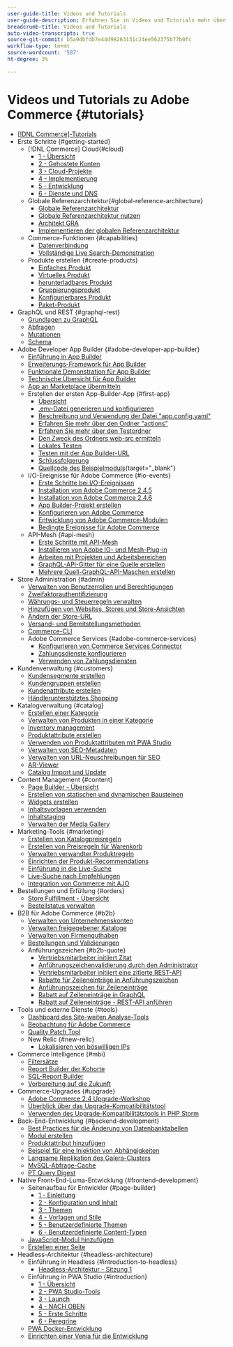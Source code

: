 ```yaml
---
user-guide-title: Videos und Tutorials
user-guide-description: Erfahren Sie in Videos und Tutorials mehr über Adobe Commerce und Magento Open Source.
breadcrumb-title: Videos und Tutorials
auto-video-transcripts: true
source-git-commit: b5a9dbfdb7e44d98263131c24ee562375b77b0fc
workflow-type: tm+mt
source-wordcount: '587'
ht-degree: 3%

---
```



# Videos und Tutorials zu Adobe Commerce {#tutorials}

+ [[!DNL Commerce]-Tutorials](overview.md)
+ Erste Schritte {#getting-started}
   + [!DNL Commerce] Cloud{#cloud}
      + [1 - Übersicht](../cloud/1-overview.md)
      + [2 - Gehostete Konten](../cloud/2-accounts.md)
      + [3 - Cloud-Projekte](../cloud/3-projects.md)
      + [4 - Implementierung](../cloud/4-deployment.md)
      + [5 - Entwicklung](../cloud/5-dev-config.md)
      + [6 - Dienste und DNS](../cloud/6-launch.md)
   + Globale Referenzarchitektur{#global-reference-architecture}
      + [Globale Referenzarchitektur](../global-reference-architecture/what-is-global-reference-architecture.md)
      + [Globale Referenzarchitektur nutzen](../global-reference-architecture/how-do-you-leverage-global-reference-architecture.md)
      + [Architekt GRA](../global-reference-architecture/how-do-you-architect-global-reference-architecture.md)
      + [Implementieren der globalen Referenzarchitektur](../global-reference-architecture/how-do-you-implement-global-reference-architecture.md)
   + Commerce-Funktionen {#capabilities}
      + [Datenverbindung](../capabilities/data-connection.md)
      + [Vollständige Live Search-Demonstration](../capabilities/live-search-full-demonstration.md)
   + Produkte erstellen {#create-products}
      + [Einfaches Produkt](../site-management/create-simple-product.md)
      + [Virtuelles Produkt](../site-management/create-virtual-product.md)
      + [herunterladbares Produkt](../site-management/create-downloadable-product.md)
      + [Gruppierungsprodukt](../site-management/create-grouped-product.md)
      + [Konfigurierbares Produkt](../site-management/create-configurable-product.md)
      + [Paket-Produkt](../site-management/create-bundle-product.md)
+ GraphQL und REST {#graphql-rest}
   + [Grundlagen zu GraphQL](../graphql-rest/intro-graphql.md)
   + [Abfragen](../graphql-rest/graphql-queries.md)
   + [Mutationen](../graphql-rest/graphql-mutations.md)
   + [Schema](../graphql-rest/graphql-schema.md)
+ Adobe Developer App Builder {#adobe-developer-app-builder}
   + [Einführung in App Builder](../app-builder/introduction-to-app-builder.md)
   + [Erweiterungs-Framework für App Builder](../app-builder/extensibility-framework-commerce-eventing.md)
   + [Funktionale Demonstration für App Builder](../app-builder/app-builder-functional-demonstration.md)
   + [Technische Übersicht für App Builder](../app-builder/app-builder-technical-overview.md)
   + [App an Marketplace übermitteln](../app-builder/submit-app-process.md)
   + Erstellen der ersten App-Builder-App {#first-app}
      + [Übersicht](../app-builder/first-app/overview.md)
      + [.env-Datei generieren und konfigurieren](../app-builder/first-app/env-file.md)
      + [Beschreibung und Verwendung der Datei &quot;app.config.yaml&quot;](../app-builder/first-app/app-config-yaml-file.md)
      + [Erfahren Sie mehr über den Ordner &quot;actions&quot;](../app-builder/first-app/actions-folder.md)
      + [Erfahren Sie mehr über den Testordner](../app-builder/first-app/test-folder.md)
      + [Den Zweck des Ordners web-src ermitteln](../app-builder/first-app/web-src-folder.md)
      + [Lokales Testen](../app-builder/first-app/testing-locally.md)
      + [Testen mit der App Builder-URL](../app-builder/first-app/testing-app-builder-url.md)
      + [Schlussfolgerung](../app-builder/first-app/conclusion.md)
      + [Quellcode des Beispielmoduls](https://github.com/magento/app-builder-samples){target="_blank"}
   + I/O-Ereignisse für Adobe Commerce {#io-events}
      + [Erste Schritte bei I/O-Ereignissen](../io-events/getting-started-io-events.md)
      + [Installation von Adobe Commerce 2.4.5](../io-events/2-4-5-installation.md)
      + [Installation von Adobe Commerce 2.4.6](../io-events/2-4-6-installation.md)
      + [App Builder-Projekt erstellen](../io-events/create-app-builder-project.md)
      + [Konfigurieren von Adobe Commerce](../io-events/configure-commerce.md)
      + [Entwicklung von Adobe Commerce-Modulen](../io-events/commerce-module-development.md)
      + [Bedingte Ereignisse für Adobe Commerce](../io-events/conditional-events.md)
   + API-Mesh {#api-mesh}
      + [Erste Schritte mit API-Mesh](../api-mesh/getting-started-api-mesh.md)
      + [Installieren von Adobe IO- und Mesh-Plug-in](../api-mesh/installing-aio-mesh-plugin.md)
      + [Arbeiten mit Projekten und Arbeitsbereichen](../api-mesh/aio-projects-workspaces.md)
      + [GraphQL-API-Gitter für eine Quelle erstellen](../api-mesh/graphql-single-source.md)
      + [Mehrere Quell-GraphQL-API-Maschen erstellen](../api-mesh/graphql-multiple-source.md)
+ Store Administration {#admin}
   + [Verwalten von Benutzerrollen und Berechtigungen](../site-management/users-roles-permissions.md)
   + [Zweifaktorauthentifizierung](../site-management/two-factor-authentication.md)
   + [Währungs- und Steuerregeln verwalten](../site-management/currency-tax-rules.md)
   + [Hinzufügen von Websites, Stores und Store-Ansichten](../site-management/add-websites-stores-views.md)
   + [Ändern der Store-URL](../site-management/change-store-url.md)
   + [Versand- und Bereitstellungsmethoden](../site-management/shipping-delivery.md)
   + [Commerce-CLI](../site-management/view-update-store-configuration-cli.md)
   + Adobe Commerce Services {#adobe-commerce-services}
      + [Konfigurieren von Commerce Services Connector](../site-management/configure-adobe-commerce-services-connector.md)
      + [Zahlungsdienste konfigurieren](../site-management/configure-adobe-payment-services.md)
      + [Verwenden von Zahlungsdiensten](../site-management/payment-services.md)
+ Kundenverwaltung {#customers}
   + [Kundensegmente erstellen](../site-management/customer-segments.md)
   + [Kundengruppen erstellen](../site-management/customer-groups.md)
   + [Kundenattribute erstellen](../site-management/customer-attributes.md)
   + [Händlerunterstütztes Shopping](../site-management/seller-assisted-shopping.md)
+ Katalogverwaltung {#catalog}
   + [Erstellen einer Kategorie](../site-management/category-create.md)
   + [Verwalten von Produkten in einer Kategorie](../site-management/category-products.md)
   + [Inventory management](../site-management/inventory-management.md)
   + [Produktattribute erstellen](../site-management/product-attributes-create.md)
   + [Verwenden von Produktattributen mit PWA Studio](../site-management/product-attributes-pwa.md)
   + [Verwalten von SEO-Metadaten](../site-management/seo-metadata.md)
   + [Verwalten von URL-Neuschreibungen für SEO](../site-management/seo-url-rewrites.md)
   + [AR-Viewer](../site-management/augmented-reality.md)
   + [Catalog Import und Update](../site-management/catalog-import.md)
+ Content Management {#content}
   + [Page Builder - Übersicht](../site-management/page-builder-overview.md)
   + [Erstellen von statischen und dynamischen Bausteinen](../site-management/static-dynamic-blocks.md)
   + [Widgets erstellen](../site-management/widgets.md)
   + [Inhaltsvorlagen verwenden](../site-management/content-templates.md)
   + [Inhaltstaging](../site-management/content-staging.md)
   + [Verwalten der Media Gallery](../site-management/media-gallery.md)
+ Marketing-Tools {#marketing}
   + [Erstellen von Katalogpreisregeln](../site-management/catalog-price-rules.md)
   + [Erstellen von Preisregeln für Warenkorb](../site-management/cart-price-rules.md)
   + [Verwalten verwandter Produktregeln](../site-management/related-product-rules.md)
   + [Einrichten der Produkt-Recommendations](../site-management/product-recommendations.md)
   + [Einführung in die Live-Suche](../site-management/live-search.md)
   + [Live-Suche nach Empfehlungen](../site-management/live-search-recommendations.md)
   + [Integration von Commerce mit AJO](../site-management/integrate-commerce-ajo.md)
+ Bestellungen und Erfüllung {#orders}
   + [Store Fulfillment - Übersicht](../site-management/store-fulfillment.md)
   + [Bestellstatus verwalten](../site-management/order-status.md)
+ B2B für Adobe Commerce {#b2b}
   + [Verwalten von Unternehmenskonten](../b2b/company-accounts.md)
   + [Verwalten freigegebener Kataloge](../b2b/shared-catalogs.md)
   + [Verwalten von Firmenguthaben](../b2b/company-credit.md)
   + [Bestellungen und Validierungen](../b2b/purchase-orders.md)
   + Anführungszeichen {#b2b-quote}
      + [Vertriebsmitarbeiter initiiert Zitat](../b2b/sales-rep-initiates-quote.md)
      + [Anführungszeichenvalidierung durch den Administrator](../b2b/quote-validation-admin-panel.md)
      + [Vertriebsmitarbeiter initiiert eine zitierte REST-API](../b2b/sales-rep-initiates-quote-api.md)
      + [Rabatte für Zeileneinträge in Anführungszeichen](../b2b/quote-line-item-discount.md)
      + [Anführungszeichen für Zeileneinträge](../b2b/quote-line-item-notes.md)
      + [Rabatt auf Zeileneinträge in GraphQL](../b2b/quote-graphql-line-item-discount.md)
      + [Rabatt auf Zeileneinträge - REST-API anführen](../b2b/quote-rest-api-line-item-notes.md)
+ Tools und externe Dienste {#tools}
   + [Dashboard des Site-weiten Analyse-Tools](../tools/site-wide-analysis-tool.md)
   + [Beobachtung für Adobe Commerce](../tools/observation-tool.md)
   + [Quality Patch Tool](../tools/quality-patch-tool.md)
   + New Relic {#new-relic}
      + [Lokalisieren von böswilligen IPs](../new-relic/malicious-ip.md)
+ Commerce Intelligence {#mbi}
   + [Filtersätze](../business-intelligence/filter-sets.md)
   + [Report Builder der Kohorte](../business-intelligence/cohort-report-builder.md)
   + [SQL-Report Builder](../business-intelligence/sql-report-builder.md)
   + [Vorbereitung auf die Zukunft](../business-intelligence/prepare-for-future.md)
+ Commerce-Upgrades {#upgrade}
   + [Adobe Commerce 2.4 Upgrade-Workshop](../upgrade/2.4-upgrade-workshop.md)
   + [Überblick über das Upgrade-Kompatibilitätstool](../upgrade/upgrade-compatibility-tool-overview.md)
   + [Verwenden des Upgrade-Kompatibilitätstools in PHP Storm](../upgrade/uct-phpstorm.md)
+ Back-End-Entwicklung {#backend-development}
   + [Best Practices für die Änderung von Datenbanktabellen](https://experienceleague.adobe.com/docs/commerce-operations/implementation-playbook/best-practices/development/modifying-core-and-third-party-tables.html)
   + [Modul erstellen](../backend-development/create-module.md)
   + [Produktattribut hinzufügen](../backend-development/add-product-attribute.md)
   + [Beispiel für eine Injektion von Abhängigkeiten](../backend-development/dependency-injection.md)
   + [Langsame Replikation des Galera-Clusters](../backend-development/galera-db-slow-replication.md)
   + [MySQL-Abfrage-Cache](../backend-development/mysql-query-cache.md)
   + [PT Query Digest](../backend-development/pt-query-digest.md)
+ Native Front-End-Luma-Entwicklung {#frontend-development}
   + Seitenaufbau für Entwickler {#page-builder}
      + [1 - Einleitung](../frontend-development/page-builder/1-intro-case-studies.md)
      + [2 - Konfiguration und Inhalt](../frontend-development/page-builder/2-config-create-content.md)
      + [3 - Themen](../frontend-development/page-builder/3-themes.md)
      + [4 - Vorlagen und Stile](../frontend-development/page-builder/4-admin-templates-apply-styles.md)
      + [5 - Benutzerdefinierte Themen](../frontend-development/page-builder/5-customize-theme.md)
      + [6 - Benutzerdefinierte Content-Typen](../frontend-development/page-builder/6-custom-content-types.md)
   + [JavaScript-Modul hinzufügen](../frontend-development/add-javascript-module.md)
   + [Erstellen einer Seite](../frontend-development/create-page.md)
+ Headless-Architektur {#headless-architecture}
   + Einführung in Headless {#introduction-to-headless}
      + [Headless-Architektur - Sitzung 1](../headless/session-1.md)
   + Einführung in PWA Studio {#introduction}
      + [1 - Übersicht](../pwa/introduction/1-overview.md)
      + [2 - PWA Studio-Tools](../pwa/introduction/2-pwa-studio-tools.md)
      + [3 - Launch](../pwa/introduction/3-launch.md)
      + [4 - NACH OBEN](../pwa/introduction/4-upward.md)
      + [5 - Erste Schritte](../pwa/introduction/5-getting-started.md)
      + [6 - Peregrine](../pwa/introduction/6-peregrine.md)
   + [PWA Docker-Entwicklung](../pwa/pwa-docker-development.md)
   + [Einrichten einer Venia für die Entwicklung](../pwa/set-up-venia-for-dev.md)
